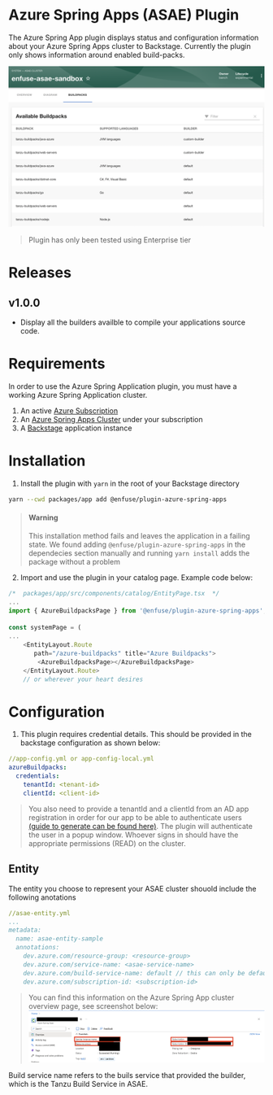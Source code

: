 # Azure Spring Apps (ASAE) Plugin
The Azure Spring App plugin displays status and configuration information about your Azure Spring Apps  cluster to Backstage. Currently the plugin only shows information around enabled build-packs. 

![Azure Buildpacks](./docs/buildpacks.png)
> Plugin has only been tested using Enterprise tier

# Releases
## v1.0.0 
- Display all the builders availble to compile your applications source code. 

# Requirements
In order to use the Azure Spring Application plugin, you must have a working Azure Spring Application cluster.

1. An active [Azure Subscription](https://azure.microsoft.com/en-us/free/)
2. An [Azure Spring Apps Cluster](https://learn.microsoft.com/en-us/azure/spring-apps/) under your subscription
3. A [Backstage](https://backstage.io/docs/getting-started/) application instance

# Installation

1. Install the plugin with `yarn` in the root of your Backstage directory

```sh
yarn --cwd packages/app add @enfuse/plugin-azure-spring-apps
```

>#### Warning
>This installation method fails and leaves the application in a failing state. We found adding `@enfuse/plugin-azure-spring-apps` in the dependecies section manually and running `yarn install` adds the package without a problem

2. Import and use the plugin in your catalog page. Example code below:

``` js
/*  packages/app/src/components/catalog/EntityPage.tsx  */
...
import { AzureBuildpacksPage } from '@enfuse/plugin-azure-spring-apps';

const systemPage = (
...
    <EntityLayout.Route 
       path="/azure-buildpacks" title="Azure Buildpacks">
        <AzureBuildpacksPage></AzureBuildpacksPage>
    </EntityLayout.Route>
    // or wherever your heart desires
```
# Configuration
1. This plugin requires credential details. This should be provided in the backstage configuration as shown below:

```yml
//app-config.yml or app-config-local.yml
azureBuildpacks:
  credentials:
    tenantId: <tenant-id>
    clientId: <client-id>
```
 
> You also need to provide a tenantId and a clientId from an AD app registration in order for our app to be able to authenticate users [(guide to generate can be found here)](https://learn.microsoft.com/en-us/azure/active-directory/develop/quickstart-register-app). The plugin will authenticate the user in a popup window. Whoever signs in should have the appropriate permissions (READ) on the cluster.

## Entity
The entity you choose to represent your ASAE cluster shouold include the following anotations

```yml
//asae-entity.yml 
...
metadata:
  name: asae-entity-sample
  annotations:
    dev.azure.com/resource-group: <resource-group>
    dev.azure.com/service-name: <asae-service-name>
    dev.azure.com/build-service-name: default // this can only be default for now
    dev.azure.com/subscription-id: <subscription-id>
```

> You can find this information on the Azure Spring App cluster overview page, see screenshot below:
![ASAE INFO](./docs/asae-info.png)

Build service name refers to the buils service that provided the builder, which is the Tanzu Build Service in ASAE. 